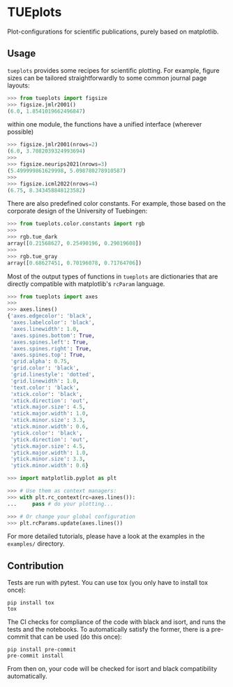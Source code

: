 # TUEplots

Plot-configurations for scientific publications, purely based on matplotlib.

## Usage

`tueplots` provides some recipes for scientific plotting. 
For example, figure sizes can be tailored straightforwardly to some common journal page layouts:
```python
>>> from tueplots import figsize
>>> figsize.jmlr2001()
(6.0, 1.8541019662496847)
```
within one module, the functions have a unified interface (wherever possible)
```python
>>> figsize.jmlr2001(nrows=2)
(6.0, 3.7082039324993694)
>>> 
>>> figsize.neurips2021(nrows=3)
(5.499999861629998, 5.098780278910587)
>>> 
>>> figsize.icml2022(nrows=4)
(6.75, 8.343458848123582)
```

There are also predefined color constants. For example, those based on the corporate design of the University of Tuebingen:
```python
>>> from tueplots.color.constants import rgb 
>>> 
>>> rgb.tue_dark
array([0.21568627, 0.25490196, 0.29019608])
>>>
>>> rgb.tue_gray
array([0.68627451, 0.70196078, 0.71764706])
```

Most of the output types of functions in `tueplots` are dictionaries that are directly compatible with matplotlib's `rcParam` language.
```python
>>> from tueplots import axes 
>>> 
>>> axes.lines()
{'axes.edgecolor': 'black',
 'axes.labelcolor': 'black',
 'axes.linewidth': 1.0,
 'axes.spines.bottom': True,
 'axes.spines.left': True,
 'axes.spines.right': True,
 'axes.spines.top': True,
 'grid.alpha': 0.75,
 'grid.color': 'black',
 'grid.linestyle': 'dotted',
 'grid.linewidth': 1.0,
 'text.color': 'black',
 'xtick.color': 'black',
 'xtick.direction': 'out',
 'xtick.major.size': 4.5,
 'xtick.major.width': 1.0,
 'xtick.minor.size': 3.3,
 'xtick.minor.width': 0.6,
 'ytick.color': 'black',
 'ytick.direction': 'out',
 'ytick.major.size': 4.5,
 'ytick.major.width': 1.0,
 'ytick.minor.size': 3.3,
 'ytick.minor.width': 0.6}

>>> import matplotlib.pyplot as plt

>>> # Use them as context managers:
>>> with plt.rc_context(rc=axes.lines()):
...     pass # do your plotting...

>>> # Or change your global configuration
>>> plt.rcParams.update(axes.lines())
```

For more detailed tutorials, please have a look at the examples in the `examples/` directory.

## Contribution

Tests are run with pytest.
You can use tox (you only have to install tox once):
```commandline
pip install tox 
tox
```

The CI checks for compliance of the code with black and isort, and runs the tests and the notebooks.
To automatically satisfy the former, there is a pre-commit that can be used (do this once):
```commandline
pip install pre-commit
pre-commit install
```
From then on, your code will be checked for isort and black compatibility automatically. 
